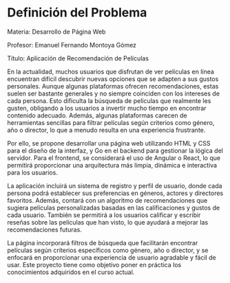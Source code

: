 # Definición del Problema

Materia: Desarrollo de Página Web

Profesor: Emanuel Fernando Montoya Gómez

Título: Aplicación de Recomendación de Películas

En la actualidad, muchos usuarios que disfrutan de ver películas en línea encuentran difícil descubrir nuevas opciones que se adapten a sus gustos personales. Aunque algunas plataformas ofrecen recomendaciones, estas suelen ser bastante generales y no siempre coinciden con los intereses de cada persona. Esto dificulta la búsqueda de películas que realmente les gusten, obligando a los usuarios a invertir mucho tiempo en encontrar contenido adecuado. Además, algunas plataformas carecen de herramientas sencillas para filtrar películas según criterios como género, año o director, lo que a menudo resulta en una experiencia frustrante.

Por ello, se propone desarrollar una página web utilizando HTML y CSS para el diseño de la interfaz, y Go en el backend para gestionar la lógica del servidor. Para el frontend, se considerará el uso de Angular o React, lo que permitirá proporcionar una arquitectura más limpia, dinámica e interactiva para los usuarios.

La aplicación incluirá un sistema de registro y perfil de usuario, donde cada persona podrá establecer sus preferencias en géneros, actores y directores favoritos. Además, contará con un algoritmo de recomendaciones que sugiera películas personalizadas basadas en las calificaciones y gustos de cada usuario. También se permitirá a los usuarios calificar y escribir reseñas sobre las películas que han visto, lo que ayudará a mejorar las recomendaciones futuras.

La página incorporará filtros de búsqueda que facilitarán encontrar películas según criterios específicos como género, año o director, y se enfocará en proporcionar una experiencia de usuario agradable y fácil de usar. Este proyecto tiene como objetivo poner en práctica los conocimientos adquiridos en el curso actual.

